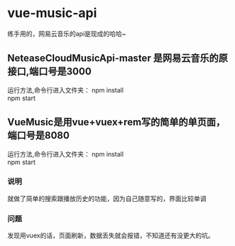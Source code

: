 ﻿# vue-music-api
练手用的，网易云音乐的api是现成的哈哈~

## NeteaseCloudMusicApi-master 是网易云音乐的原接口,端口号是3000 ##
运行方法,命令行进入文件夹：
npm install    
npm start 

## VueMusic是用vue+vuex+rem写的简单的单页面，端口号是8080 ##

运行方法,命令行进入文件夹：
npm install    
npm start


### 说明 ###
就做了简单的搜索跟播放历史的功能，因为自己随意写的，界面比较单调


### 问题 ###
发现用vuex的话，页面刷新，数据丢失就会报错，不知道还有没更大的坑。
